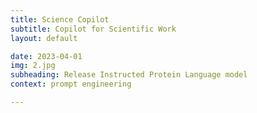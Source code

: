 ```yaml
---
title: Science Copilot
subtitle: Copilot for Scientific Work
layout: default

date: 2023-04-01
img: 2.jpg
subheading: Release Instructed Protein Language model
context: prompt engineering

---
```

